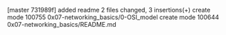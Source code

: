 [master 731989f] added readme
 2 files changed, 3 insertions(+)
 create mode 100755 0x07-networking_basics/0-OSI_model
 create mode 100644 0x07-networking_basics/README.md
